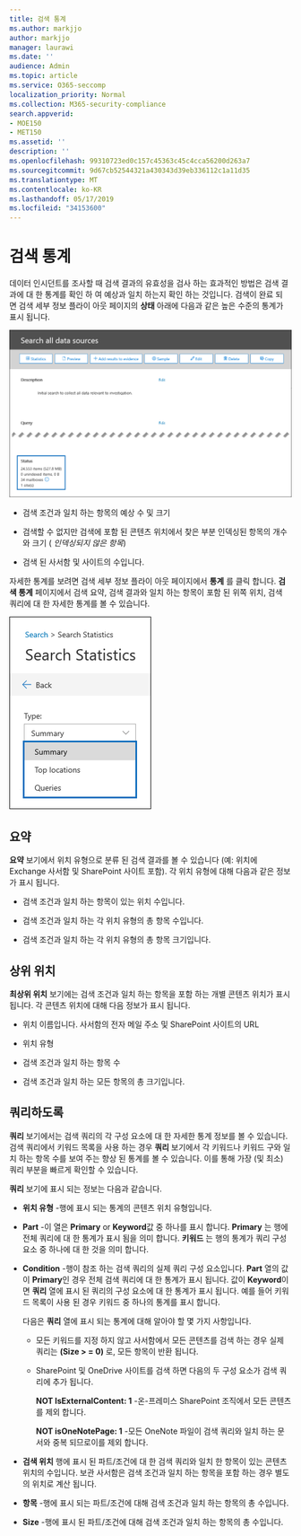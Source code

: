 ```yaml
---
title: 검색 통계
ms.author: markjjo
author: markjjo
manager: laurawi
ms.date: ''
audience: Admin
ms.topic: article
ms.service: O365-seccomp
localization_priority: Normal
ms.collection: M365-security-compliance
search.appverid:
- MOE150
- MET150
ms.assetid: ''
description: ''
ms.openlocfilehash: 99310723ed0c157c45363c45c4cca56200d263a7
ms.sourcegitcommit: 9d67cb52544321a430343d39eb336112c1a11d35
ms.translationtype: MT
ms.contentlocale: ko-KR
ms.lasthandoff: 05/17/2019
ms.locfileid: "34153600"
---
```

# <a name="search-statistics"></a>검색 통계

데이터 인시던트를 조사할 때 검색 결과의 유효성을 검사 하는 효과적인 방법은 검색 결과에 대 한 통계를 확인 하 여 예상과 일치 하는지 확인 하는 것입니다. 검색이 완료 되 면 검색 세부 정보 플라이 아웃 페이지의 **상태** 아래에 다음과 같은 높은 수준의 통계가 표시 됩니다.

![검색 세부 정보 플라이 아웃 페이지의 검색 statisics](../media/SearchDetailsFlyout.png)

- 검색 조건과 일치 하는 항목의 예상 수 및 크기

- 검색할 수 없지만 검색에 포함 된 콘텐츠 위치에서 찾은 부분 인덱싱된 항목의 개수와 크기 ( *인덱싱되지 않은 항목*)

- 검색 된 사서함 및 사이트의 수입니다.

자세한 통계를 보려면 검색 세부 정보 플라이 아웃 페이지에서 **통계** 를 클릭 합니다. **검색 통계** 페이지에서 검색 요약, 검색 결과와 일치 하는 항목이 포함 된 위쪽 위치, 검색 쿼리에 대 한 자세한 통계를 볼 수 있습니다.

![검색 통계 드롭다운 목록](../media/SearchStatisticsDropDownList.png)

## <a name="summary"></a>요약

**요약** 보기에서 위치 유형으로 분류 된 검색 결과를 볼 수 있습니다 (예: 위치에 Exchange 사서함 및 SharePoint 사이트 포함). 각 위치 유형에 대해 다음과 같은 정보가 표시 됩니다.

- 검색 조건과 일치 하는 항목이 있는 위치 수입니다.

- 검색 조건과 일치 하는 각 위치 유형의 총 항목 수입니다.

- 검색 조건과 일치 하는 각 위치 유형의 총 항목 크기입니다.

## <a name="top-locations"></a>상위 위치

**최상위 위치** 보기에는 검색 조건과 일치 하는 항목을 포함 하는 개별 콘텐츠 위치가 표시 됩니다. 각 콘텐츠 위치에 대해 다음 정보가 표시 됩니다.

- 위치 이름입니다. 사서함의 전자 메일 주소 및 SharePoint 사이트의 URL

- 위치 유형

- 검색 조건과 일치 하는 항목 수

- 검색 조건과 일치 하는 모든 항목의 총 크기입니다.

## <a name="queries"></a>쿼리하도록

**쿼리** 보기에서는 검색 쿼리의 각 구성 요소에 대 한 자세한 통계 정보를 볼 수 있습니다. 검색 쿼리에서 키워드 목록을 사용 하는 경우 **쿼리** 보기에서 각 키워드나 키워드 구와 일치 하는 항목 수를 보여 주는 향상 된 통계를 볼 수 있습니다. 이를 통해 가장 (및 최소) 쿼리 부분을 빠르게 확인할 수 있습니다. 

**쿼리** 보기에 표시 되는 정보는 다음과 같습니다.

 - **위치 유형** -행에 표시 되는 통계의 콘텐츠 위치 유형입니다.

- **Part** -이 열은 **Primary** or **Keyword**값 중 하나를 표시 합니다. **Primary** 는 행에 전체 쿼리에 대 한 통계가 표시 됨을 의미 합니다. **키워드** 는 행의 통계가 쿼리 구성 요소 중 하나에 대 한 것을 의미 합니다.

- **Condition** -행이 참조 하는 검색 쿼리의 실제 쿼리 구성 요소입니다. **Part** 열의 값이 **Primary**인 경우 전체 검색 쿼리에 대 한 통계가 표시 됩니다. 값이 **Keyword**이면 **쿼리** 열에 표시 된 쿼리의 구성 요소에 대 한 통계가 표시 됩니다. 예를 들어 키워드 목록이 사용 된 경우 키워드 중 하나의 통계를 표시 합니다.

  다음은 **쿼리** 열에 표시 되는 통계에 대해 알아야 할 몇 가지 사항입니다.
  
  - 모든 키워드를 지정 하지 않고 사서함에서 모든 콘텐츠를 검색 하는 경우 실제 쿼리는 **(Size > = 0)** 로, 모든 항목이 반환 됩니다.
  
  - SharePoint 및 OneDrive 사이트를 검색 하면 다음의 두 구성 요소가 검색 쿼리에 추가 됩니다.
    
    **NOT IsExternalContent: 1** -온-프레미스 SharePoint 조직에서 모든 콘텐츠를 제외 합니다.
    
    **NOT isOneNotePage: 1** -모든 OneNote 파일이 검색 쿼리와 일치 하는 문서와 중복 되므로이를 제외 합니다.

- **검색 위치** 행에 표시 된 파트/조건에 대 한 검색 쿼리와 일치 한 항목이 있는 콘텐츠 위치의 수입니다. 보관 사서함은 검색 조건과 일치 하는 항목을 포함 하는 경우 별도의 위치로 계산 됩니다.

- **항목** -행에 표시 되는 파트/조건에 대해 검색 조건과 일치 하는 항목의 총 수입니다.

- **Size** -행에 표시 된 파트/조건에 대해 검색 조건과 일치 하는 항목의 총 수입니다.